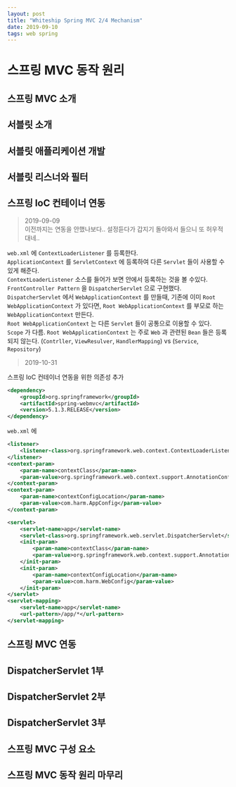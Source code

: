 ```yaml
---
layout: post
title: "Whiteship Spring MVC 2/4 Mechanism"
date: 2019-09-10
tags: web spring
---
```


# 스프링 MVC 동작 원리
## 스프링 MVC 소개
## 서블릿 소개
## 서블릿 애플리케이션 개발
## 서블릿 리스너와 필터
## 스프링 IoC 컨테이너 연동

> 2019-09-09  
> 이전까지는 연동을 안했나보다.. 설정듣다가 갑지기 돌아와서 들으니 또 허우적대네..  

`web.xml` 에 `ContextLoaderListener` 를 등록한다.  
`ApplicationContext` 를 `ServletContext` 에 등록하여 다른 `Servlet` 들이 사용할 수 있게 해준다.  
`ContextLoaderListener` 소스를 들어가 보면 안에서 등록하는 것을 볼 수있다.  
`FrontController Pattern` 을 `DispatcherServlet` 으로 구현했다.
`DispatcherServlet` 에서 `WebApplicationContext` 를 만들때, 기존에 이미 `Root WebApplicationContext` 가 있다면, `Root WebApplicationContext` 를 부모로 하는 `WebApplicationContext` 만든다.  
`Root WebApplicationContext` 는 다른 `Servlet` 들이 공통으로 이용할 수 있다. `Scope` 가 다름.
`Root WebApplicationContext` 는 주로 `Web` 과 관련된 `Bean` 들은 등록되지 않는다. (`Contrller`, `ViewResulver`, `HandlerMapping`) vs (`Service`, `Repository`)

> 2019-10-31

스프링 IoC 컨테이너 연동을 위한 의존성 추가

``` xml
<dependency>
    <groupId>org.springframework</groupId>
    <artifactId>spring-webmvc</artifactId>
    <version>5.1.3.RELEASE</version>
</dependency>
```
`web.xml` 에

``` xml
<listener>
    <listener-class>org.springframework.web.context.ContextLoaderListener</listener-class>
</listener>
<context-param>
    <param-name>contextClass</param-name>
    <param-value>org.springframework.web.context.support.AnnotationConfigWebApplicationContext</param-value>
</context-param>
<context-param>
    <param-name>contextConfigLocation</param-name>
    <param-value>com.harm.AppConfig</param-value>
</context-param>

<servlet>
    <servlet-name>app</servlet-name>
    <servlet-class>org.springframework.web.servlet.DispatcherServlet</servlet-class>
    <init-param>
        <param-name>contextClass</param-name>
        <param-value>org.springframework.web.context.support.AnnotationConfigWebApplicationContext</param-value>
    </init-param>
    <init-param>
        <param-name>contextConfigLocation</param-name>
        <param-value>com.harm.WebConfig</param-value>
    </init-param>
</servlet>
<servlet-mapping>
    <servlet-name>app</servlet-name>
    <url-pattern>/app/*</url-pattern>
</servlet-mapping>
```


## 스프링 MVC 연동
## DispatcherServlet 1부
## DispatcherServlet 2부
## DispatcherServlet 3부
## 스프링 MVC 구성 요소
## 스프링 MVC 동작 원리 마무리
